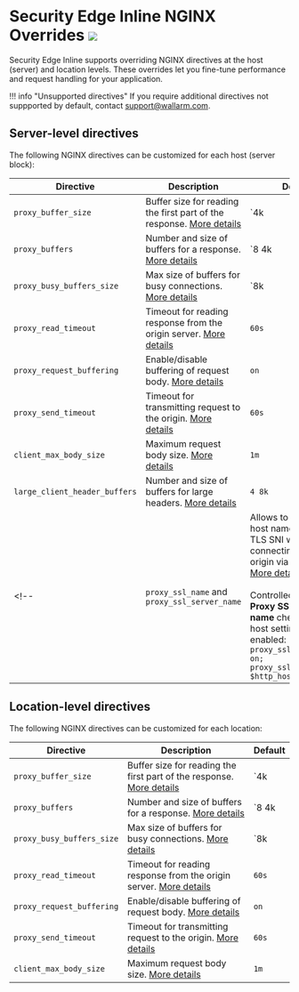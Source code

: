 # Security Edge Inline NGINX Overrides <a href="../../../../about-wallarm/subscription-plans/#security-edge-paid-plan"><img src="../../../../images/security-edge-tag.svg" style="border: none;"></a>

Security Edge Inline supports overriding NGINX directives at the host (server) and location levels. These overrides let you fine-tune performance and request handling for your application.

!!! info "Unsupported directives"
    If you require additional directives not suppported by default, contact support@wallarm.com.

## Server-level directives

The following NGINX directives can be customized for each host (server block):

| Directive | Description | Default |
| --------- | ----------- | ------- |
| `proxy_buffer_size` | Buffer size for reading the first part of the response. [More details](https://nginx.org/en/docs/http/ngx_http_proxy_module.html#proxy_buffer_size) | `4k|8k` |
| `proxy_buffers`| Number and size of buffers for a response. [More details](https://nginx.org/en/docs/http/ngx_http_proxy_module.html#proxy_buffers) | `8 4k|8k` |
| `proxy_busy_buffers_size` | Max size of buffers for busy connections. [More details](https://nginx.org/en/docs/http/ngx_http_proxy_module.html#proxy_busy_buffers_size) | `8k|16k` |
| `proxy_read_timeout` | Timeout for reading response from the origin server. [More details](https://nginx.org/en/docs/http/ngx_http_proxy_module.html#proxy_read_timeout) | `60s` |
| `proxy_request_buffering` | Enable/disable buffering of request body. [More details](https://nginx.org/en/docs/http/ngx_http_proxy_module.html#proxy_request_buffering) | `on` |
| `proxy_send_timeout` | Timeout for transmitting request to the origin. [More details](https://nginx.org/en/docs/http/ngx_http_proxy_module.html#proxy_send_timeout) | `60s` |
| `client_max_body_size` | Maximum request body size. [More details](https://nginx.org/en/docs/http/ngx_http_core_module.html#client_max_body_size) | `1m` |
| `large_client_header_buffers` | Number and size of buffers for large headers. [More details](https://nginx.org/en/docs/http/ngx_http_core_module.html#large_client_header_buffers) | `4 8k` |
<!-- | `proxy_ssl_name` and `proxy_ssl_server_name` | Allows to pass the host name through TLS SNI when connecting to the origin via HTTPS. [More details](https://nginx.org/en/docs/http/ngx_http_proxy_module.html#proxy_ssl_name)<br><br>Controlled by the **Proxy SSL server name** checkbox in host settings. If enabled:<br>`proxy_ssl_server_name on;`<br>`proxy_ssl_name $http_host;` | `$proxy_host` and `off` correspondingly | -->

## Location-level directives

The following NGINX directives can be customized for each location:

| Directive | Description | Default |
| --------- | ----------- | ------- |
| `proxy_buffer_size` | Buffer size for reading the first part of the response. [More details](https://nginx.org/en/docs/http/ngx_http_proxy_module.html#proxy_buffer_size) | `4k|8k` |
| `proxy_buffers`| Number and size of buffers for a response. [More details](https://nginx.org/en/docs/http/ngx_http_proxy_module.html#proxy_buffers) | `8 4k|8k` |
| `proxy_busy_buffers_size` | Max size of buffers for busy connections. [More details](https://nginx.org/en/docs/http/ngx_http_proxy_module.html#proxy_busy_buffers_size) | `8k|16k` |
| `proxy_read_timeout` | Timeout for reading response from the origin server. [More details](https://nginx.org/en/docs/http/ngx_http_proxy_module.html#proxy_read_timeout) | `60s` |
| `proxy_request_buffering` | Enable/disable buffering of request body. [More details](https://nginx.org/en/docs/http/ngx_http_proxy_module.html#proxy_request_buffering) | `on` |
| `proxy_send_timeout` | Timeout for transmitting request to the origin. [More details](https://nginx.org/en/docs/http/ngx_http_proxy_module.html#proxy_send_timeout) | `60s` |
| `client_max_body_size` | Maximum request body size. [More details](https://nginx.org/en/docs/http/ngx_http_core_module.html#client_max_body_size) | `1m` |

